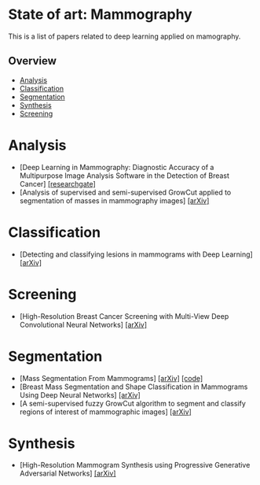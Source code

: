 # State of art: Mammography

This is a list of papers related to deep learning applied on mamography.

## Overview

- [Analysis](#analisys)
- [Classification](#classificaction)
- [Segmentation](#segmentation)
- [Synthesis](#synthesis)
- [Screening](#screening)

# Analysis
- [Deep Learning in Mammography: Diagnostic Accuracy of a Multipurpose Image Analysis Software in the Detection of Breast Cancer] [[researchgate]](https://www.researchgate.net/profile/Anton_Becker2/publication/313815380_Deep_Learning_in_Mammography_Diagnostic_Accuracy_of_a_Multipurpose_Image_Analysis_Software_in_the_Detection_of_Breast_Cancer/links/5960d055458515a357f7d312/Deep-Learning-in-Mammography-Diagnostic-Accuracy-of-a-Multipurpose-Image-Analysis-Software-in-the-Detection-of-Breast-Cancer.pdf)
- [Analysis of supervised and semi-supervised GrowCut applied to segmentation of masses in mammography images] [[arXiv]](https://arxiv.org/pdf/1712.07312)

# Classification
- [Detecting and classifying lesions in mammograms with Deep Learning] [[arXiv]](https://www.nature.com/articles/s41598-018-22437-z)


# Screening
- [High-Resolution Breast Cancer Screening with Multi-View Deep Convolutional Neural Networks] [[arXiv]](https:/arxiv.org/pdf/1703.07047.pdf)

# Segmentation
- [Mass Segmentation From Mammograms] [[arXiv]](https://arxiv.org/pdf/1710.09288.pdf) [[code]](https://github.com/wentaozhu/adversarial-deep-structural-networks)
- [Breast Mass Segmentation and Shape Classification in Mammograms Using Deep Neural Networks] [[arXiv]](https://arxiv.org/pdf/1809.01687.pdf)
- [A semi-supervised fuzzy GrowCut algorithm to segment and classify regions of interest of mammographic images] [[arXiv]](https://arxiv.org/pdf/1801.01443)

# Synthesis
- [High-Resolution Mammogram Synthesis using Progressive Generative Adversarial Networks] [[arXiv]](https://arxiv.org/pdf/1807.03401.pdf)



